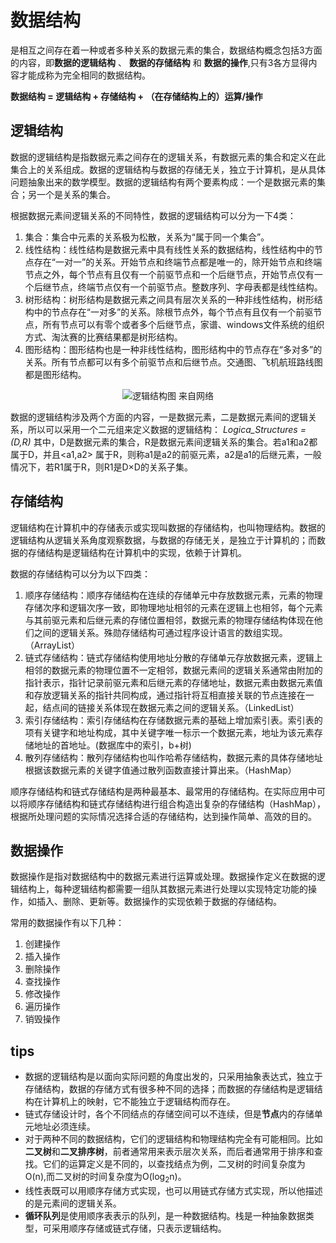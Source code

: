 # 数据结构

是相互之间存在着一种或者多种关系的数据元素的集合，数据结构概念包括3方面的内容，即**数据的逻辑结构** 、 **数据的存储结构** 和 **数据的操作**,只有3各方显得内容才能成称为完全相同的数据结构。

**数据结构 = 逻辑结构 + 存储结构 + （在存储结构上的）运算/操作**

## 逻辑结构

数据的逻辑结构是指数据元素之间存在的逻辑关系，有数据元素的集合和定义在此集合上的关系组成。数据的逻辑结构与数据的存储无关，独立于计算机，是从具体问题抽象出来的数学模型。数据的逻辑结构有两个要素构成：一个是数据元素的集合；另一个是关系的集合。

根据数据元素间逻辑关系的不同特性，数据的逻辑结构可以分为一下4类：

1. 集合：集合中元素的关系极为松散，关系为“属于同一个集合”。
2. 线性结构：线性结构是数据元素中具有线性关系的数据结构，线性结构中的节点存在“一对一”的关系。开始节点和终端节点都是唯一的，除开始节点和终端节点之外，每个节点有且仅有一个前驱节点和一个后继节点，开始节点仅有一个后继节点，终端节点仅有一个前驱节点。整数序列、字母表都是线性结构。
3. 树形结构：树形结构是数据元素之间具有层次关系的一种非线性结构，树形结构中的节点存在“一对多”的关系。除根节点外，每个节点有且仅有一个前驱节点，所有节点可以有零个或者多个后继节点，家谱、windows文件系统的组织方式、淘汰赛的比赛结果都是树形结构。
4. 图形结构：图形结构也是一种非线性结构，图形结构中的节点存在“多对多”的关系。所有节点都可以有多个前驱节点和后继节点。交通图、飞机航班路线图都是图形结构。

<div align="center"> <img alt="逻辑结构图 来自网络" src="https://gss2.bdstatic.com/9fo3dSag_xI4khGkpoWK1HF6hhy/baike/crop%3D0%2C1%2C733%2C484%3Bc0%3Dbaike92%2C5%2C5%2C92%2C30/sign=3b23b6787e094b36cfdd41ad9efc50e8/a6efce1b9d16fdfaa5df8e49bc8f8c5495ee7be1.jpg"/> </div>

数据的逻辑结构涉及两个方面的内容，一是数据元素，二是数据元素间的逻辑关系，所以可以采用一个二元组来定义数据的逻辑结构：
*Logica_Structures = (D,R)*
其中，D是数据元素的集合，R是数据元素间逻辑关系的集合。若a1和a2都属于D，并且<a1,a2>
属于R，则称a1是a2的前驱元素，a2是a1的后继元素，一般情况下，若R1属于R，则R1是D×D的关系子集。

## 存储结构

逻辑结构在计算机中的存储表示或实现叫数据的存储结构，也叫物理结构。数据的逻辑结构从逻辑关系角度观察数据，与数据的存储无关，是独立于计算机的；而数据的存储结构是逻辑结构在计算机中的实现，依赖于计算机。

数据的存储结构可以分为以下四类：

1. 顺序存储结构：顺序存储结构在连续的存储单元中存放数据元素，元素的物理存储次序和逻辑次序一致，即物理地址相邻的元素在逻辑上也相邻，每个元素与其前驱元素和后继元素的存储位置相邻，数据元素的物理存储结构体现在他们之间的逻辑关系。殊勋存储结构可通过程序设计语言的数组实现。（ArrayList）
2. 链式存储结构：链式存储结构使用地址分散的存储单元存放数据元素，逻辑上相邻的数据元素的物理位置不一定相邻，数据元素间的逻辑关系通常由附加的指针表示，指针记录前驱元素和后继元素的存储地址，数据元素由数据元素值和存放逻辑关系的指针共同构成，通过指针将互相直接关联的节点连接在一起，结点间的链接关系体现在数据元素之间的逻辑关系。（LinkedList）
3. 索引存储结构：索引存储结构在存储数据元素的基础上增加索引表。索引表的项有关键字和地址构成，其中关键字唯一标示一个数据元素，地址为该元素存储地址的首地址。(数据库中的索引，b+树)
4. 散列存储结构：散列存储结构也叫作哈希存储结构，数据元素的具体存储地址根据该数据元素的关键字值通过散列函数直接计算出来。（HashMap）

顺序存储结构和链式存储结构是两种最基本、最常用的存储结构。在实际应用中可以将顺序存储结构和链式存储结构进行组合构造出复杂的存储结构（HashMap），根据所处理问题的实际情况选择合适的存储结构，达到操作简单、高效的目的。

## 数据操作

数据操作是指对数据结构中的数据元素进行运算或处理。数据操作定义在数据的逻辑结构上，每种逻辑结构都需要一组队其数据元素进行处理以实现特定功能的操作，如插入、删除、更新等。数据操作的实现依赖于数据的存储结构。

常用的数据操作有以下几种：

1. 创建操作
2. 插入操作
3. 删除操作
4. 查找操作
5. 修改操作
6. 遍历操作
7. 销毁操作

## tips
- 数据的逻辑结构是以面向实际问题的角度出发的，只采用抽象表达式，独立于存储结构，数据的存储方式有很多种不同的选择；而数据的存储结构是逻辑结构在计算机上的映射，它不能独立于逻辑结构而存在。
- 链式存储设计时，各个不同结点的存储空间可以不连续，但是**节点**内的存储单元地址必须连续。
- 对于两种不同的数据结构，它们的逻辑结构和物理结构完全有可能相同。比如**二叉树**和**二叉排序树**，前者通常用来表示层次关系，而后者通常用于排序和查找。它们的运算定义是不同的，以查找结点为例，二叉树的时间复杂度为O(n),而二叉树的时间复杂度为O(log<sub>2</sub>n)。
- 线性表既可以用顺序存储方式实现，也可以用链式存储方式实现，所以他描述的是元素间的逻辑关系。
- **循环队列**是使用顺序表表示的队列，是一种数据结构。栈是一种抽象数据类型，可采用顺序存储或链式存储，只表示逻辑结构。
